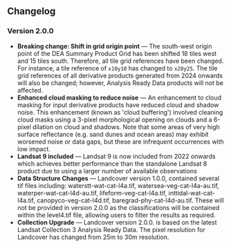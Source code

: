 ## Changelog

### Version 2.0.0

* **Breaking change: Shift in grid origin point** &mdash; The south-west origin point of the DEA Summary Product Grid has been shifted 18 tiles west and 15 tiles south. Therefore, all tile grid references have been changed. For instance, a tile reference of `x10y10` has changed to `x28y25`. The tile grid references of all derivative products generated from 2024 onwards will also be changed; however, Analysis Ready Data products will not be affected.
* **Enhanced cloud masking to reduce noise** &mdash; An enhancement to cloud masking for input derivative products have reduced cloud and shadow noise. This enhancement (known as 'cloud buffering') involved cleaning cloud masks using a 3-pixel morphological opening on clouds and a 6-pixel dilation on cloud and shadows. Note that some areas of very high surface reflectance (e.g. sand dunes and ocean areas) may exhibit worsened noise or data gaps, but these are infrequent occurrences with low impact.
* **Landsat 9 included** &mdash; Landsat 9 is now included from 2022 onwards which achieves better performance than the standalone Landsat 8 product due to using a larger number of available observations
* **Data Structure Changes** &mdash; Landcover version 1.0.0, contained several tif files including: waterstt-wat-cat-l4a.tif, watersea-veg-cat-l4a-au.tif, waterper-wat-cat-l4d-au.tif, lifeform-veg-cat-l4a.tif, inttidal-wat-cat-l4a.tif, canopyco-veg-cat-l4d.tif, baregrad-phy-cat-l4d-au.tif. These will not be provided in version 2.0.0 as the classifications will be contained within the level4.tif file, allowing users to filter the results as required.
* **Collection Upgrade** &mdash; Landcover version 2.0.0. is based on the latest Landsat Collection 3 Analysis Ready Data. The pixel resolution for Landcover has changed from 25m to 30m resolution.  

